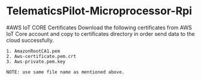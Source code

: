 # TelematicsPilot-Microprocessor-Rpi

#AWS IoT CORE Certificates
	Download the following certificates from AWS IoT Core account and copy to certificates directory in order send data to the cloud successfully.

	1. AmazonRootCA1.pem
	2. Aws-certificate.pem.crt
	3. Aws-private.pem.key

	NOTE: use same file name as mentioned above.

		